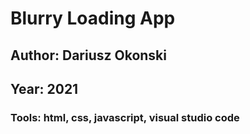 # Blurry Loading App

## Author: Dariusz Okonski
## Year: 2021

### Tools: html, css, javascript, visual studio code